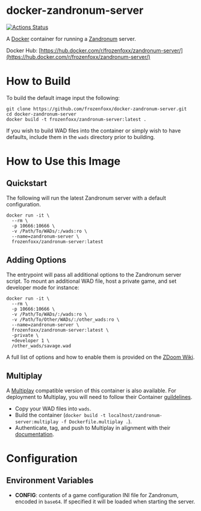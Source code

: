 # docker-zandronum-server

[![Actions Status](https://github.com/frozenfoxx/docker-zandronum-server/workflows/build/badge.svg)](https://github.com/frozenfoxx/docker-zandronum-server/actions)

A [Docker](https://www.docker.com/) container for running a [Zandronum](https://zandronum.com/) server.

Docker Hub: [https://hub.docker.com/r/frozenfoxx/zandronum-server/](https://hub.docker.com/r/frozenfoxx/zandronum-server/)

# How to Build

To build the default image input the following:

```
git clone https://github.com/frozenfoxx/docker-zandronum-server.git
cd docker-zandronum-server
docker build -t frozenfoxx/zandronum-server:latest .
```

If you wish to build WAD files into the container or simply wish to have defaults, include them in the `wads` directory prior to building.

# How to Use this Image

## Quickstart

The following will run the latest Zandronum server with a default configuration.

```
docker run -it \
  --rm \
  -p 10666:10666 \
  -v /Path/To/WADs/:/wads:ro \
  --name=zandronum-server \
  frozenfoxx/zandronum-server:latest
```

## Adding Options

The entrypoint will pass all additional options to the Zandronum server script. To mount an additional WAD file, host a private game, and set developer mode for instance:

```
docker run -it \
  --rm \
  -p 10666:10666 \
  -v /Path/To/WADs/:/wads:ro \
  -v /Path/To/Other/WADs/:/other_wads:ro \
  --name=zandronum-server \
  frozenfoxx/zandronum-server:latest \
  -private \
  +developer 1 \
  /other_wads/savage.wad
```

A full list of options and how to enable them is provided on the [ZDoom Wiki](https://zdoom.org/wiki/Command_line_parameters).

## Multiplay

A [Multiplay](https://unity.com/products/multiplay) compatible version of this container is also available. For deployment to Multiplay, you will need to follow their Container [guildelines](https://docs.unity.com/multiplay/concepts/container-builds.html).

* Copy your WAD files into `wads`.
* Build the container (`docker build -t localhost/zandronum-server:multiplay -f Dockerfile.multiplay .`).
* Authenticate, tag, and push to Multiplay in alignment with their [documentation](https://docs.unity.com/multiplay/guides/get-started.html#Upload2).

# Configuration

## Environment Variables

* **CONFIG**:  contents of a game configuration INI file for Zandronum, encoded in `base64`. If specified it will be loaded when starting the server.
